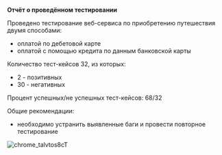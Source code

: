 **Отчёт о проведённом тестировании**

Проведено тестирование веб-сервиса по приобретению путешествия двумя способами:
- оплатой по дебетовой карте
- оплатой с помощью кредита по данным банковской карты

Количество тест-кейсов 32, из которых:
- 2 - позитивных
- 30 - негативных

Процент успешных/не успешных тест-кейсов: 68/32

Общие рекомендации:
- необходимо устранить выявленные баги и провести повторное тестирование

![chrome_talvtos8cT](https://github.com/olesyagrishina/Diplom/assets/138310302/e8131930-dba5-4c95-80fd-e56617fdbfc3)
